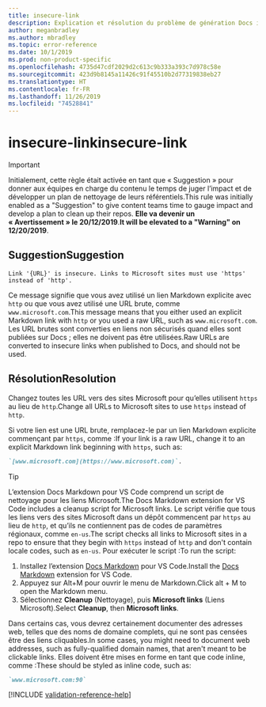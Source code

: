 ```yaml
---
title: insecure-link
description: Explication et résolution du problème de génération Docs insecure-link
author: meganbradley
ms.author: mbradley
ms.topic: error-reference
ms.date: 10/1/2019
ms.prod: non-product-specific
ms.openlocfilehash: 4735d47cdf2029d2c613c9b333a393c7d978c58e
ms.sourcegitcommit: 423d9b8145a11426c91f45510b2d77319838eb27
ms.translationtype: HT
ms.contentlocale: fr-FR
ms.lasthandoff: 11/26/2019
ms.locfileid: "74528841"
---
```

# <a name="insecure-link"></a><span data-ttu-id="c2e22-103">insecure-link</span><span class="sxs-lookup"><span data-stu-id="c2e22-103">insecure-link</span></span>

> [!IMPORTANT]
> <span data-ttu-id="c2e22-104">Initialement, cette règle était activée en tant que « Suggestion » pour donner aux équipes en charge du contenu le temps de juger l’impact et de développer un plan de nettoyage de leurs référentiels.</span><span class="sxs-lookup"><span data-stu-id="c2e22-104">This rule was initially enabled as a "Suggestion" to give content teams time to gauge impact and develop a plan to clean up their repos.</span></span> <span data-ttu-id="c2e22-105">**Elle va devenir un « Avertissement » le 20/12/2019**.</span><span class="sxs-lookup"><span data-stu-id="c2e22-105">**It will be elevated to a "Warning" on 12/20/2019**.</span></span>

## <a name="suggestion"></a><span data-ttu-id="c2e22-106">Suggestion</span><span class="sxs-lookup"><span data-stu-id="c2e22-106">Suggestion</span></span>

`Link '{URL}' is insecure. Links to Microsoft sites must use 'https' instead of 'http'.`

<span data-ttu-id="c2e22-107">Ce message signifie que vous avez utilisé un lien Markdown explicite avec `http` ou que vous avez utilisé une URL brute, comme `www.microsoft.com`.</span><span class="sxs-lookup"><span data-stu-id="c2e22-107">This message means that you either used an explicit Markdown link with `http` or you used a raw URL, such as `www.microsoft.com`.</span></span> <span data-ttu-id="c2e22-108">Les URL brutes sont converties en liens non sécurisés quand elles sont publiées sur Docs ; elles ne doivent pas être utilisées.</span><span class="sxs-lookup"><span data-stu-id="c2e22-108">Raw URLs are converted to insecure links when published to Docs, and should not be used.</span></span>

## <a name="resolution"></a><span data-ttu-id="c2e22-109">Résolution</span><span class="sxs-lookup"><span data-stu-id="c2e22-109">Resolution</span></span>

<span data-ttu-id="c2e22-110">Changez toutes les URL vers des sites Microsoft pour qu’elles utilisent `https` au lieu de `http`.</span><span class="sxs-lookup"><span data-stu-id="c2e22-110">Change all URLs to Microsoft sites to use `https` instead of `http`.</span></span>

<span data-ttu-id="c2e22-111">Si votre lien est une URL brute, remplacez-le par un lien Markdown explicite commençant par `https`, comme :</span><span class="sxs-lookup"><span data-stu-id="c2e22-111">If your link is a raw URL, change it to an explicit Markdown link beginning with `https`, such as:</span></span>

```md
`[www.microsoft.com](https://www.microsoft.com)`.
```

> [!TIP]
> <span data-ttu-id="c2e22-112">L’extension Docs Markdown pour VS Code comprend un script de nettoyage pour les liens Microsoft.</span><span class="sxs-lookup"><span data-stu-id="c2e22-112">The Docs Markdown extension for VS Code includes a cleanup script for Microsoft links.</span></span> <span data-ttu-id="c2e22-113">Le script vérifie que tous les liens vers des sites Microsoft dans un dépôt commencent par `https` au lieu de `http`, et qu’ils ne contiennent pas de codes de paramètres régionaux, comme `en-us`.</span><span class="sxs-lookup"><span data-stu-id="c2e22-113">The script checks all links to Microsoft sites in a repo to ensure that they begin with `https` instead of `http` and don't contain locale codes, such as `en-us`.</span></span> <span data-ttu-id="c2e22-114">Pour exécuter le script :</span><span class="sxs-lookup"><span data-stu-id="c2e22-114">To run the script:</span></span>
>
> 1. <span data-ttu-id="c2e22-115">Installez l’extension [Docs Markdown](https://marketplace.visualstudio.com/items?itemName=docsmsft.docs-markdown) pour VS Code.</span><span class="sxs-lookup"><span data-stu-id="c2e22-115">Install the [Docs Markdown](https://marketplace.visualstudio.com/items?itemName=docsmsft.docs-markdown) extension for VS Code.</span></span>
> 1. <span data-ttu-id="c2e22-116">Appuyez sur Alt+M pour ouvrir le menu de Markdown.</span><span class="sxs-lookup"><span data-stu-id="c2e22-116">Click alt + M to open the Markdown menu.</span></span>
> 1. <span data-ttu-id="c2e22-117">Sélectionnez **Cleanup** (Nettoyage), puis **Microsoft links** (Liens Microsoft).</span><span class="sxs-lookup"><span data-stu-id="c2e22-117">Select **Cleanup**, then **Microsoft links**.</span></span>

<span data-ttu-id="c2e22-118">Dans certains cas, vous devrez certainement documenter des adresses web, telles que des noms de domaine complets, qui ne sont pas censées être des liens cliquables.</span><span class="sxs-lookup"><span data-stu-id="c2e22-118">In some cases, you might need to document web addresses, such as fully-qualified domain names, that aren't meant to be clickable links.</span></span> <span data-ttu-id="c2e22-119">Elles doivent être mises en forme en tant que code inline, comme :</span><span class="sxs-lookup"><span data-stu-id="c2e22-119">These should be styled as inline code, such as:</span></span>

```md
`www.microsoft.com:90`
```

<!--make sure to add this file to your includes folder and verify the path-->
[!INCLUDE [validation-reference-help](includes/validation-reference-help.md)]
